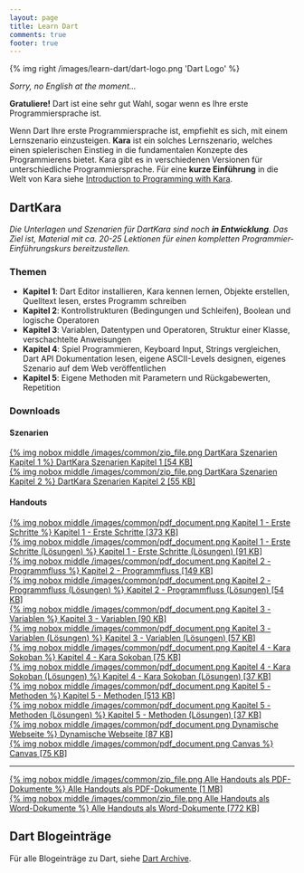 ```yaml
---
layout: page
title: Learn Dart
comments: true
footer: true
---
```

{% img right /images/learn-dart/dart-logo.png 'Dart Logo' %}

*Sorry, no English at the moment...*

**Gratuliere!** Dart ist eine sehr gut Wahl, sogar wenn es Ihre erste Programmiersprache ist.

Wenn Dart Ihre erste Programmiersprache ist, empfiehlt es sich, mit einem Lernszenario einzusteigen. **Kara** ist ein solches Lernszenario, welches einen spielerischen Einstieg in die fundamentalen Konzepte des Programmierens bietet. Kara gibt es in verschiedenen Versionen für unterschiedliche Programmiersprache. Für eine **kurze Einführung** in die Welt von Kara siehe [Introduction to Programming with Kara](/blog/2012/10/02/introduction-to-programming-with-kara/).

## DartKara ##
*Die Unterlagen und Szenarien für DartKara sind noch **in Entwicklung**. Das Ziel ist, Material mit ca. 20-25 Lektionen für einen kompletten Programmier-Einführungskurs bereitzustellen.* 

### Themen ###
* **Kapitel 1**: Dart Editor installieren, Kara kennen lernen, Objekte erstellen, Quelltext lesen, erstes Programm schreiben
* **Kapitel 2**: Kontrollstrukturen (Bedingungen und Schleifen), Boolean und logische Operatoren
* **Kapitel 3**: Variablen, Datentypen und Operatoren, Struktur einer Klasse, verschachtelte Anweisungen
* **Kapitel 4**: Spiel Programmieren, Keyboard Input, Strings vergleichen, Dart API Dokumentation lesen, eigene ASCII-Levels designen, eigenes Szenario auf dem Web veröffentlichen
* **Kapitel 5**: Eigene Methoden mit Parametern und Rückgabewerten, Repetition

### Downloads ###

#### Szenarien ####
[{% img nobox middle /images/common/zip_file.png DartKara Szenarien Kapitel 1 %} DartKara Szenarien Kapitel 1 [54 KB]](/downloads/learn-dart/dart-kara-chapter-1.zip)   
[{% img nobox middle /images/common/zip_file.png DartKara Szenarien Kapitel 2 %} DartKara Szenarien Kapitel 2 [55 KB]](/downloads/learn-dart/dart-kara-chapter-2.zip)   

#### Handouts ####
[{% img nobox middle /images/common/pdf_document.png Kapitel 1 - Erste Schritte %} Kapitel 1 - Erste Schritte [373 KB]](/downloads/learn-dart/handout-01-kapitel-1-erste-schritte.pdf)   
[{% img nobox middle /images/common/pdf_document.png Kapitel 1 - Erste Schritte (Lösungen) %} Kapitel 1 - Erste Schritte (Lösungen) [91 KB]](/downloads/learn-dart/handout-02-kapitel-1-erste-schritte-loesungen.pdf)   
[{% img nobox middle /images/common/pdf_document.png Kapitel 2 - Programmfluss %} Kapitel 2 - Programmfluss [149 KB]](/downloads/learn-dart/handout-03-kapitel-2-programmfluss.pdf)   
[{% img nobox middle /images/common/pdf_document.png Kapitel 2 - Programmfluss (Lösungen) %} Kapitel 2 - Programmfluss (Lösungen) [54 KB]](/downloads/learn-dart/handout-04-kapitel-2-programmfluss-loesungen.pdf)   
[{% img nobox middle /images/common/pdf_document.png Kapitel 3 - Variablen %} Kapitel 3 - Variablen [90 KB]](/downloads/learn-dart/handout-05-kapitel-3-variablen.pdf)   
[{% img nobox middle /images/common/pdf_document.png Kapitel 3 - Variablen (Lösungen) %} Kapitel 3 - Variablen (Lösungen) [57 KB]](/downloads/learn-dart/handout-06-kapitel-3-variablen-loesungen.pdf)   
[{% img nobox middle /images/common/pdf_document.png Kapitel 4 - Kara Sokoban %} Kapitel 4 - Kara Sokoban [75 KB]](/downloads/learn-dart/handout-07-kapitel-4-kara-sokoban.pdf)   
[{% img nobox middle /images/common/pdf_document.png Kapitel 4 - Kara Sokoban (Lösungen) %} Kapitel 4 - Kara Sokoban (Lösungen) [37 KB]](/downloads/learn-dart/handout-08-kapitel-4-kara-sokoban-loesungen.pdf)   
[{% img nobox middle /images/common/pdf_document.png Kapitel 5 - Methoden %} Kapitel 5 - Methoden [513 KB]](/downloads/learn-dart/handout-09-kapitel-5-methoden.pdf)   
[{% img nobox middle /images/common/pdf_document.png Kapitel 5 - Methoden (Lösungen) %} Kapitel 5 - Methoden (Lösungen) [37 KB]](/downloads/learn-dart/handout-10-kapitel-5-methoden-loesungen.pdf)   
[{% img nobox middle /images/common/pdf_document.png Dynamische Webseite %} Dynamische Webseite [87 KB]](/downloads/learn-dart/handout-11-dynamische-webseite.pdf)   
[{% img nobox middle /images/common/pdf_document.png Canvas %} Canvas [75 KB]](/downloads/learn-dart/handout-12-canvas.pdf)   

---
[{% img nobox middle /images/common/zip_file.png Alle Handouts als PDF-Dokumente %} Alle Handouts als PDF-Dokumente [1 MB]](/downloads/learn-dart/dart-kara-handouts-pdf.zip)   
[{% img nobox middle /images/common/zip_file.png Alle Handouts als Word-Dokumente %} Alle Handouts als Word-Dokumente [772 KB]](/downloads/learn-dart/dart-kara-handouts-word.zip)

## Dart Blogeinträge ##
Für alle Blogeinträge zu Dart, siehe [Dart Archive](/blog/archives/dart/).